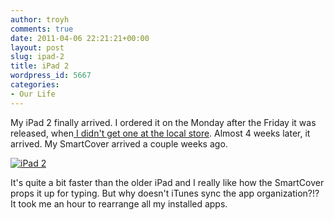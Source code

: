 ```yaml
---
author: troyh
comments: true
date: 2011-04-06 22:21:21+00:00
layout: post
slug: ipad-2
title: iPad 2
wordpress_id: 5667
categories:
- Our Life
---
```


My iPad 2 finally arrived. I ordered it on the Monday after the Friday it was released, when[ I didn't get one at the local store](http://troyandgay.com/2011/03/11/ipad-2-day/). Almost 4 weeks later, it arrived. My SmartCover arrived a couple weeks ago.

[![iPad 2](http://farm6.static.flickr.com/5109/5595740383_7538d711cd.jpg)](http://www.flickr.com/photos/troyh/5595740383/)

It's quite a bit faster than the older iPad and I really like how the SmartCover props it up for typing. But why doesn't iTunes sync the app organization?!? It took me an hour to rearrange all my installed apps.


